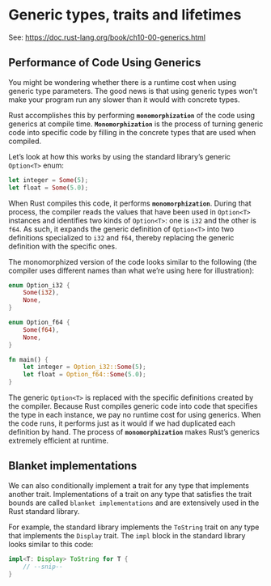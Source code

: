 # Generic types, traits and lifetimes

See: https://doc.rust-lang.org/book/ch10-00-generics.html

## Performance of Code Using Generics

You might be wondering whether there is a runtime cost when using generic type parameters. The good news is that using generic types won't make your program run any slower than it would with concrete types.

Rust accomplishes this by performing **`monomorphization`** of the code using generics at compile time. **`Monomorphization`** is the process of turning generic code into specific code by filling in the concrete types that are used when compiled.

Let’s look at how this works by using the standard library’s generic `Option<T>` enum:
```rust
let integer = Some(5);
let float = Some(5.0);
```
When Rust compiles this code, it performs **`monomorphization`**. During that process, the compiler reads the values that have been used in `Option<T>` instances and identifies two kinds of `Option<T>`: one is `i32` and the other is `f64`. As such, it expands the generic definition of `Option<T>` into two definitions specialized to `i32` and `f64`, thereby replacing the generic definition with the specific ones.

The monomorphized version of the code looks similar to the following (the compiler uses different names than what we’re using here for illustration):

```rust
enum Option_i32 {
    Some(i32),
    None,
}

enum Option_f64 {
    Some(f64),
    None,
}

fn main() {
    let integer = Option_i32::Some(5);
    let float = Option_f64::Some(5.0);
}
```
The generic `Option<T>` is replaced with the specific definitions created by the compiler. Because Rust compiles generic code into code that specifies the type in each instance, we pay no runtime cost for using generics. When the code runs, it performs just as it would if we had duplicated each definition by hand. The process of **`monomorphization`** makes Rust’s generics extremely efficient at runtime.

## Blanket implementations

We can also conditionally implement a trait for any type that implements another trait. Implementations of a trait on any type that satisfies the trait bounds are called `blanket implementations` and are extensively used in the Rust standard library.

For example, the standard library implements the `ToString` trait on any type that implements the `Display` trait. The `impl` block in the standard library looks similar to this code:

```rust
impl<T: Display> ToString for T {
    // --snip--
}
```

